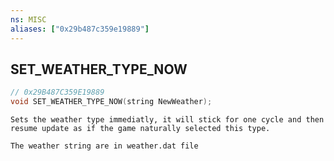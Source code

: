 ```yaml
---
ns: MISC
aliases: ["0x29b487c359e19889"]
---
```

## SET_WEATHER_TYPE_NOW

```c
// 0x29B487C359E19889
void SET_WEATHER_TYPE_NOW(string NewWeather);
```

```
Sets the weather type immediatly, it will stick for one cycle and then resume update as if the game naturally selected this type.

The weather string are in weather.dat file
```

